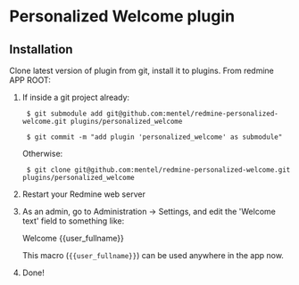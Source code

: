 Personalized Welcome plugin
===========================

Installation
------------

Clone latest version of plugin from git, install it to plugins. From redmine
APP ROOT:

1. If inside a git project already:

        $ git submodule add git@github.com:mentel/redmine-personalized-welcome.git plugins/personalized_welcome

        $ git commit -m "add plugin 'personalized_welcome' as submodule"

   Otherwise:

        $ git clone git@github.com:mentel/redmine-personalized-welcome.git plugins/personalized_welcome

2. Restart your Redmine web server

3. As an admin, go to Administration -> Settings, and edit the 'Welcome text'
   field to something like:

      Welcome {{user_fullname}}

   This macro (`{{user_fullname}}`) can be used anywhere in the app now.

4. Done!


